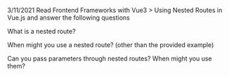 3/11/2021
Read Frontend Frameworks with Vue3 > Using Nested Routes in Vue.js and answer the following questions

What is a nested route?

When might you use a nested route? (other than the provided example)

Can you pass parameters through nested routes? When might you use them?